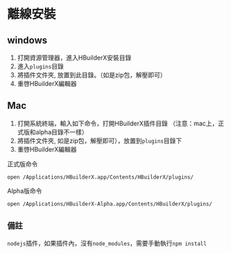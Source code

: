 # 離線安裝

## windows

1. 打開資源管理器，進入HBuilderX安裝目錄
2. 進入`plugins`目錄
3. 將插件文件夾, 放置到此目錄。（如是zip包，解壓即可）
4. 重啓HBuilderX編輯器

## Mac

1. 打開系統終端，輸入如下命令，打開HBuilderX插件目錄 （注意：mac上，正式版和alpha目錄不一樣）
2. 將插件文件夾, 如是zip包，解壓即可），放置到`plugins`目錄下
3. 重啓HBuilderX編輯器

正式版命令
```shell
open /Applications/HBuilderX.app/Contents/HBuilderX/plugins/
```

Alpha版命令
```shell
open /Applications/HBuilderX-Alpha.app/Contents/HBuilderX/plugins/
```

## `備註`

`nodejs`插件，如果插件內，沒有`node_modules`，需要手動執行`npm install`